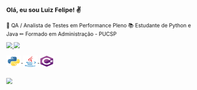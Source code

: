 ### Olá, eu sou Luiz Felipe! ✌

💼 QA / Analista de Testes em Performance Pleno
📚 Estudante de Python e Java
✏ Formado em Administração - PUCSP

<div>
  <a href="https://github.com/fehjsouza">
  <img height="180em" src="https://github-readme-stats.vercel.app/api?username=fehjsouza&show_icons=true&theme=dark&include_all_commits=true&count_private=true"/>
  <img height="180em" src="https://github-readme-stats.vercel.app/api/top-langs/?username=fehjsouza&layout=compact&langs_count=16&theme=dark"/>
</div>

  <div style="display: inline_block"><br>
  <img align="center" alt="Rafa-Python" height="30" width="40" src="https://raw.githubusercontent.com/devicons/devicon/master/icons/python/python-original.svg">
  <img align="center" alt="Rafa-Csharp" height="30" width="40" src="https://raw.githubusercontent.com/devicons/devicon/master/icons/java/java-original.svg">
  <img align="center" alt="Rafa-Csharp" height="30" width="40" src="https://raw.githubusercontent.com/devicons/devicon/master/icons/csharp/csharp-original.svg">
  
</div>
  
  ##

<div> 
  <a href="https://www.linkedin.com/in/luiz-felipe-souza-3194096a/" target="_blank"><img src="https://img.shields.io/badge/-LinkedIn-%230077B5?style=for-the-badge&logo=linkedin&logoColor=white" target="_blank"></a>   
</div>
